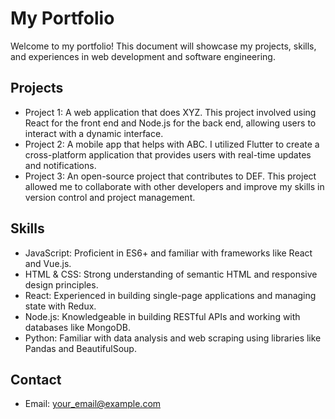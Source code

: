 # My Portfolio

Welcome to my portfolio! This document will showcase my projects, skills, and experiences in web development and software engineering.

## Projects
- Project 1: A web application that does XYZ. This project involved using React for the front end and Node.js for the back end, allowing users to interact with a dynamic interface.
- Project 2: A mobile app that helps with ABC. I utilized Flutter to create a cross-platform application that provides users with real-time updates and notifications.
- Project 3: An open-source project that contributes to DEF. This project allowed me to collaborate with other developers and improve my skills in version control and project management.

## Skills
- JavaScript: Proficient in ES6+ and familiar with frameworks like React and Vue.js.
- HTML & CSS: Strong understanding of semantic HTML and responsive design principles.
- React: Experienced in building single-page applications and managing state with Redux.
- Node.js: Knowledgeable in building RESTful APIs and working with databases like MongoDB.
- Python: Familiar with data analysis and web scraping using libraries like Pandas and BeautifulSoup.

## Contact
- Email: your_email@example.com
